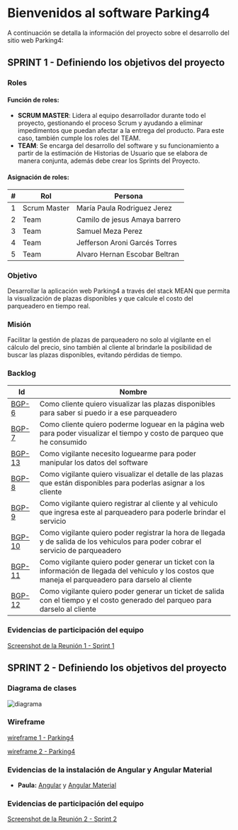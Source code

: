 # Bienvenidos al software Parking4

A continuación se detalla la información del proyecto sobre el desarrollo del sitio web Parking4:

## SPRINT 1 - Definiendo los objetivos del proyecto

### Roles

#### Función de roles:
- **SCRUM MASTER**: Lidera al equipo desarrollador durante todo el proyecto, gestionando el proceso Scrum y ayudando a eliminar impedimentos que puedan afectar a la entrega del producto. Para este caso, también cumple los roles del TEAM.
- **TEAM**: Se encarga del desarrollo del software y su funcionamiento a partir de la estimación de Historias de Usuario que se elabora de manera conjunta, además debe crear los Sprints del Proyecto.

#### Asignación de roles:
|#     |Rol           |Persona                        |
|------|--------------|-------------------------------|
|1     |Scrum Master  |María Paula Rodriguez Jerez    |
|2     |Team          |Camilo de jesus Amaya barrero  |
|3     |Team          |Samuel Meza Perez              |
|4     |Team          |Jefferson Aroni Garcés Torres  |
|5     |Team          |Alvaro Hernan Escobar Beltran  |

### Objetivo
Desarrollar la aplicación web Parking4 a través del stack MEAN que permita la visualización de plazas disponibles y que calcule el costo del parqueadero en tiempo real.

### Misión
Facilitar la gestión de plazas de parqueadero no solo al vigilante en el cálculo del precio, sino también al cliente al brindarle la posibilidad de buscar las plazas disponibles, evitando pérdidas de tiempo.


### Backlog
|Id            |Nombre                        |
|--------------|------------------------------|
|[BGP-6](https://paularoje.atlassian.net/browse/BGP-6?atlOrigin=eyJpIjoiYzgwYTQ0ZjEyNzQzNGJhN2JmNjEyZTM0NmRhZWZhNjIiLCJwIjoic2hlZXRzLWppcmEifQ)|Como cliente quiero visualizar las plazas disponibles para saber si puedo ir a ese parqueadero|
|[BGP-7](https://paularoje.atlassian.net/browse/BGP-7?atlOrigin=eyJpIjoiYzgwYTQ0ZjEyNzQzNGJhN2JmNjEyZTM0NmRhZWZhNjIiLCJwIjoic2hlZXRzLWppcmEifQ)|Como cliente quiero poderme loguear en la página web para poder visualizar el tiempo y costo de parqueo que he consumido|
|[BGP-13](https://paularoje.atlassian.net/browse/BGP-13?atlOrigin=eyJpIjoiYzgwYTQ0ZjEyNzQzNGJhN2JmNjEyZTM0NmRhZWZhNjIiLCJwIjoic2hlZXRzLWppcmEifQ)|Como vigilante necesito loguearme para poder manipular los datos del software|
|[BGP-8](https://paularoje.atlassian.net/browse/BGP-8?atlOrigin=eyJpIjoiYzgwYTQ0ZjEyNzQzNGJhN2JmNjEyZTM0NmRhZWZhNjIiLCJwIjoic2hlZXRzLWppcmEifQ)|Como vigilante quiero visualizar el detalle de las plazas que están disponibles para poderlas asignar a los cliente|
|[BGP-9](https://paularoje.atlassian.net/browse/BGP-9?atlOrigin=eyJpIjoiYzgwYTQ0ZjEyNzQzNGJhN2JmNjEyZTM0NmRhZWZhNjIiLCJwIjoic2hlZXRzLWppcmEifQ)|Como vigilante quiero registrar al cliente y al vehiculo que ingresa este al parqueadero para poderle brindar el servicio|
|[BGP-10](https://paularoje.atlassian.net/browse/BGP-10?atlOrigin=eyJpIjoiYzgwYTQ0ZjEyNzQzNGJhN2JmNjEyZTM0NmRhZWZhNjIiLCJwIjoic2hlZXRzLWppcmEifQ)|Como vigilante quiero poder registrar la hora de llegada y de salida de los vehiculos para poder cobrar el servicio de parqueadero|
|[BGP-11](https://paularoje.atlassian.net/browse/BGP-11?atlOrigin=eyJpIjoiYzgwYTQ0ZjEyNzQzNGJhN2JmNjEyZTM0NmRhZWZhNjIiLCJwIjoic2hlZXRzLWppcmEifQ)|Como vigilante quiero poder generar un ticket con la información de llegada del vehiculo y los costos que maneja el parqueadero para darselo al cliente|
|[BGP-12](https://paularoje.atlassian.net/browse/BGP-12?atlOrigin=eyJpIjoiYzgwYTQ0ZjEyNzQzNGJhN2JmNjEyZTM0NmRhZWZhNjIiLCJwIjoic2hlZXRzLWppcmEifQ)|Como vigilante quiero poder generar un ticket de salida con el tiempo y el costo generado del parqueo para darselo al cliente|

### Evidencias de participación del equipo
[Screenshot de la Reunión 1 - Sprint 1](Reunión1-Sprint1.jpeg)

## SPRINT 2 - Definiendo los objetivos del proyecto


### Diagrama de clases 
![diagrama](https://user-images.githubusercontent.com/90294992/141039598-c1744f8f-b8a4-4061-8905-48ecc3638884.jpg)


### Wireframe
[wireframe 1 - Parking4](wireframe.jpeg)

[wireframe 2 - Parking4](https://correouisedu-my.sharepoint.com/:w:/g/personal/maria_rodriguez24_correo_uis_edu_co/EdWzNoQ87tJLs8uK_Bv7PDUBtirfhe5rbWM2kIR_XhXsqA)

### Evidencias de la instalación de Angular y Angular Material
- **Paula:** [Angular](https://github.com/Paularoje/Parking4/blob/420e6d0e47304b407e161a97aea1959370083edc/Pantallazos%20Sprint%202/Paula/EvidenciaAngular.png) y [Angular Material](https://github.com/Paularoje/Parking4/blob/420e6d0e47304b407e161a97aea1959370083edc/Pantallazos%20Sprint%202/Paula/EvidenciaAngularMaterial.png)

### Evidencias de participación del equipo
[Screenshot de la Reunión 2 - Sprint 2](Reunión2-Sprint2.jpeg)
